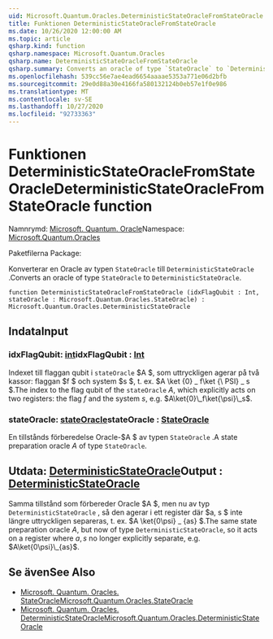 ```yaml
---
uid: Microsoft.Quantum.Oracles.DeterministicStateOracleFromStateOracle
title: Funktionen DeterministicStateOracleFromStateOracle
ms.date: 10/26/2020 12:00:00 AM
ms.topic: article
qsharp.kind: function
qsharp.namespace: Microsoft.Quantum.Oracles
qsharp.name: DeterministicStateOracleFromStateOracle
qsharp.summary: Converts an oracle of type `StateOracle` to `DeterministicStateOracle`.
ms.openlocfilehash: 539cc56e7ae4ead6654aaaae5353a771e06d2bfb
ms.sourcegitcommit: 29e0d88a30e4166fa580132124b0eb57e1f0e986
ms.translationtype: MT
ms.contentlocale: sv-SE
ms.lasthandoff: 10/27/2020
ms.locfileid: "92733363"
---
```

# <a name="deterministicstateoraclefromstateoracle-function"></a><span data-ttu-id="026cf-102">Funktionen DeterministicStateOracleFromStateOracle</span><span class="sxs-lookup"><span data-stu-id="026cf-102">DeterministicStateOracleFromStateOracle function</span></span>

<span data-ttu-id="026cf-103">Namnrymd: [Microsoft. Quantum. Oracle](xref:Microsoft.Quantum.Oracles)</span><span class="sxs-lookup"><span data-stu-id="026cf-103">Namespace: [Microsoft.Quantum.Oracles](xref:Microsoft.Quantum.Oracles)</span></span>

<span data-ttu-id="026cf-104">Paketfilerna [](https://nuget.org/packages/)</span><span class="sxs-lookup"><span data-stu-id="026cf-104">Package: [](https://nuget.org/packages/)</span></span>


<span data-ttu-id="026cf-105">Konverterar en Oracle av typen `StateOracle` till `DeterministicStateOracle` .</span><span class="sxs-lookup"><span data-stu-id="026cf-105">Converts an oracle of type `StateOracle` to `DeterministicStateOracle`.</span></span>

```qsharp
function DeterministicStateOracleFromStateOracle (idxFlagQubit : Int, stateOracle : Microsoft.Quantum.Oracles.StateOracle) : Microsoft.Quantum.Oracles.DeterministicStateOracle
```


## <a name="input"></a><span data-ttu-id="026cf-106">Indata</span><span class="sxs-lookup"><span data-stu-id="026cf-106">Input</span></span>

### <a name="idxflagqubit--int"></a><span data-ttu-id="026cf-107">idxFlagQubit: [int](xref:microsoft.quantum.lang-ref.int)</span><span class="sxs-lookup"><span data-stu-id="026cf-107">idxFlagQubit : [Int](xref:microsoft.quantum.lang-ref.int)</span></span>

<span data-ttu-id="026cf-108">Indexet till flaggan qubit i `stateOracle` $A $, som uttryckligen agerar på två kassor: flaggan $f $ och system $s $, t. ex. $A \ket {0} \_ f\ket {\ PSI} \_ s $.</span><span class="sxs-lookup"><span data-stu-id="026cf-108">The index to the flag qubit of the `stateOracle` $A$, which explicitly acts on two registers: the flag $f$ and the system $s$, e.g. $A\ket{0}\_f\ket{\psi}\_s$.</span></span>


### <a name="stateoracle--stateoracle"></a><span data-ttu-id="026cf-109">stateOracle: [stateOracle](xref:Microsoft.Quantum.Oracles.StateOracle)</span><span class="sxs-lookup"><span data-stu-id="026cf-109">stateOracle : [StateOracle](xref:Microsoft.Quantum.Oracles.StateOracle)</span></span>

<span data-ttu-id="026cf-110">En tillstånds förberedelse Oracle-$A $ av typen `StateOracle` .</span><span class="sxs-lookup"><span data-stu-id="026cf-110">A state preparation oracle $A$ of type `StateOracle`.</span></span>



## <a name="output--deterministicstateoracle"></a><span data-ttu-id="026cf-111">Utdata: [DeterministicStateOracle](xref:Microsoft.Quantum.Oracles.DeterministicStateOracle)</span><span class="sxs-lookup"><span data-stu-id="026cf-111">Output : [DeterministicStateOracle](xref:Microsoft.Quantum.Oracles.DeterministicStateOracle)</span></span>

<span data-ttu-id="026cf-112">Samma tillstånd som förbereder Oracle $A $, men nu av typ `DeterministicStateOracle` , så den agerar i ett register där $a, s $ inte längre uttryckligen separeras, t. ex.  $A \ket{0\psi} \_ {as} $.</span><span class="sxs-lookup"><span data-stu-id="026cf-112">The same state preparation oracle $A$, but now of type `DeterministicStateOracle`, so it acts on a register where $a,s$ no longer explicitly separate, e.g.  $A\ket{0\psi}\_{as}$.</span></span>

## <a name="see-also"></a><span data-ttu-id="026cf-113">Se även</span><span class="sxs-lookup"><span data-stu-id="026cf-113">See Also</span></span>

- [<span data-ttu-id="026cf-114">Microsoft. Quantum. Oracles. StateOracle</span><span class="sxs-lookup"><span data-stu-id="026cf-114">Microsoft.Quantum.Oracles.StateOracle</span></span>](xref:Microsoft.Quantum.Oracles.StateOracle)
- [<span data-ttu-id="026cf-115">Microsoft. Quantum. Oracles. DeterministicStateOracle</span><span class="sxs-lookup"><span data-stu-id="026cf-115">Microsoft.Quantum.Oracles.DeterministicStateOracle</span></span>](xref:Microsoft.Quantum.Oracles.DeterministicStateOracle)